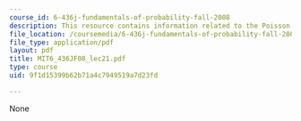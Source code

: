 ```yaml
---
course_id: 6-436j-fundamentals-of-probability-fall-2008
description: This resource contains information related to the Poisson process.
file_location: /coursemedia/6-436j-fundamentals-of-probability-fall-2008/9f1d15399b62b71a4c7949519a7d23fd_MIT6_436JF08_lec21.pdf
file_type: application/pdf
layout: pdf
title: MIT6_436JF08_lec21.pdf
type: course
uid: 9f1d15399b62b71a4c7949519a7d23fd

---
```

None